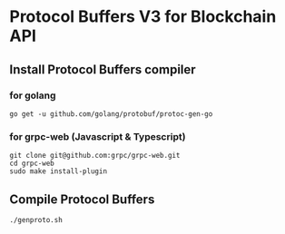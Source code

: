 # Protocol Buffers V3 for Blockchain API

## Install Protocol Buffers compiler

### for golang

```
go get -u github.com/golang/protobuf/protoc-gen-go
```

### for grpc-web (Javascript & Typescript)

```
git clone git@github.com:grpc/grpc-web.git
cd grpc-web
sudo make install-plugin
```

## Compile Protocol Buffers

```
./genproto.sh
```